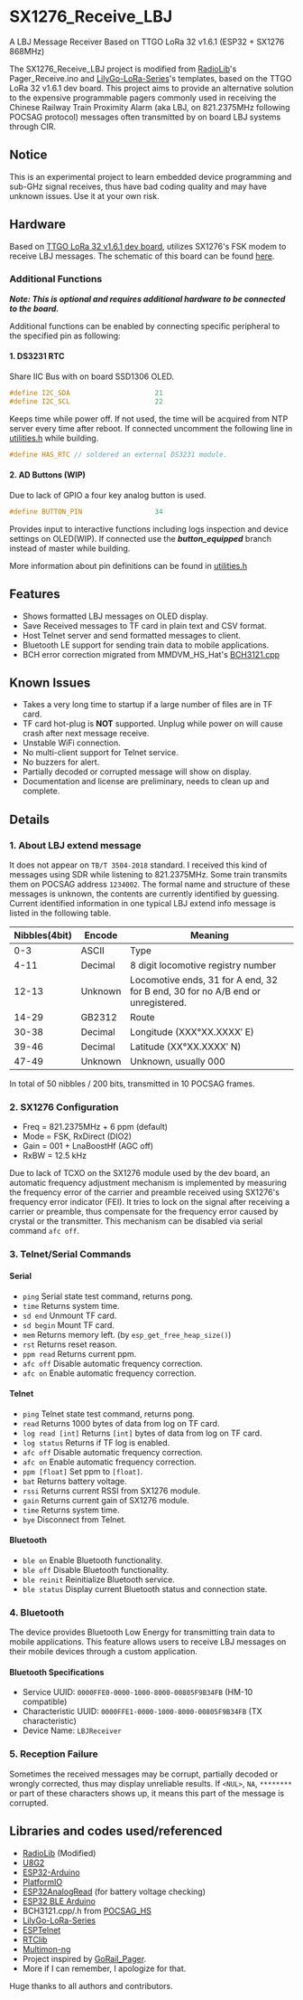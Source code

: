 # SX1276_Receive_LBJ
A LBJ Message Receiver Based on TTGO LoRa 32 v1.6.1 (ESP32 + SX1276 868MHz)

The SX1276_Receive_LBJ project is modified from [RadioLib](https://github.com/jgromes/RadioLib)'s Pager_Receive.ino and 
[LilyGo-LoRa-Series](https://github.com/Xinyuan-LilyGO/LilyGo-LoRa-Series)'s templates,
based on the TTGO LoRa 32 v1.6.1 dev board.
This project aims to provide an alternative solution to the expensive programmable 
pagers commonly used in receiving the Chinese Railway Train Proximity Alarm
(aka LBJ, on 821.2375MHz following POCSAG protocol) messages often transmitted 
by on board LBJ systems through CIR.

## Notice
This is an experimental project to learn embedded device programming and sub-GHz signal
receives, thus have bad coding quality and may have unknown issues. Use it at your own risk.

## Hardware
Based on [TTGO LoRa 32 v1.6.1 dev board](https://www.lilygo.cc/products/lora3), utilizes SX1276's FSK modem to 
receive LBJ messages.
The schematic of this board can be found [here](https://github.com/Xinyuan-LilyGO/LilyGo-LoRa-Series/blob/master/schematic/T3_V1.6.1.pdf).

### Additional Functions
***Note: This is optional and requires additional hardware to be connected to the board.***

Additional functions can be enabled by connecting specific peripheral to the specified pin as following:

#### 1. DS3231 RTC
Share IIC Bus with on board SSD1306 OLED.
```c++
#define I2C_SDA                     21
#define I2C_SCL                     22
```
Keeps time while power off. If not used, the time will be acquired from NTP server every time after reboot.
If connected uncomment the following line in [utilities.h](src/utilities.h) while building.
```c++
#define HAS_RTC // soldered an external DS3231 module.
```

#### 2. AD Buttons (WIP)
Due to lack of GPIO a four key analog button is used. 
```c++
#define BUTTON_PIN                  34
```
Provides input to interactive functions including logs inspection and device settings on OLED(WIP). If connected use
the ***button_equipped*** branch instead of master while building.

More information about pin definitions can be found in [utilities.h](src/utilities.h)

## Features
- Shows formatted LBJ messages on OLED display.
- Save Received messages to TF card in plain text and CSV format.
- Host Telnet server and send formatted messages to client.
- Bluetooth LE support for sending train data to mobile applications.
- BCH error correction migrated from MMDVM_HS_Hat's [BCH3121.cpp](https://github.com/phl0/POCSAG_HS/blob/master/BCH3121.cpp)

## Known Issues
- Takes a very long time to startup if a large number of files are in TF card.
- TF card hot-plug is **NOT** supported. Unplug while power on will cause crash after next message receive.
- Unstable WiFi connection.
- No multi-client support for Telnet service.
- No buzzers for alert.
- Partially decoded or corrupted message will show on display.
- Documentation and license are preliminary, needs to clean up and complete.

## Details
### 1. About LBJ extend message
It does not appear on `TB/T 3504-2018` standard.
I received this kind of messages using SDR while listening to 821.2375MHz. Some train transmits them on
POCSAG address `1234002`. The formal name and structure of these messages is unknown, the contents are currently
identified by guessing. Current identified information in one typical LBJ extend info message is listed in the following
table.

| Nibbles(4bit) | Encode  | Meaning                                                                         |
|---------------|---------|---------------------------------------------------------------------------------|
| 0-3           | ASCII   | Type                                                                            |
| 4-11          | Decimal | 8 digit locomotive registry number                                              |
| 12-13         | Unknown | Locomotive ends, 31 for A end, 32 for B end, 30 for no A/B end or unregistered. |
| 14-29         | GB2312  | Route                                                                           |
| 30-38         | Decimal | Longitude (XXX°XX.XXXX′ E)                                                      |
| 39-46         | Decimal | Latitude (XX°XX.XXXX′ N)                                                        |
| 47-49         | Unknown | Unknown, usually 000                                                            |

In total of 50 nibbles / 200 bits, transmitted in 10 POCSAG frames.

### 2. SX1276 Configuration
- Freq = 821.2375MHz + 6 ppm (default)
- Mode = FSK, RxDirect (DIO2)
- Gain = 001 + LnaBoostHf (AGC off)
- RxBW = 12.5 kHz

Due to lack of TCXO on the SX1276 module used by the dev board, an automatic frequency adjustment
mechanism is implemented by measuring the frequency error of the carrier and preamble received using SX1276's frequency
error indicator (FEI). It tries to lock on the signal after receiving a carrier or preamble, thus compensate for the
frequency error caused by crystal or the transmitter. This mechanism can be disabled via serial command `afc off`.

### 3. Telnet/Serial Commands
#### Serial
- `ping` Serial state test command, returns pong.
- `time` Returns system time.
- `sd end` Unmount TF card.
- `sd begin` Mount TF card.
- `mem` Returns memory left. (by `esp_get_free_heap_size()`)
- `rst` Returns reset reason.
- `ppm read` Returns current ppm.
- `afc off` Disable automatic frequency correction.
- `afc on` Enable automatic frequency correction.

#### Telnet
- `ping` Telnet state test command, returns pong.
- `read` Returns 1000 bytes of data from log on TF card.
- `log read [int]` Returns `[int]` bytes of data from log on TF card.
- `log status` Returns if TF log is enabled.
- `afc off` Disable automatic frequency correction.
- `afc on` Enable automatic frequency correction.
- `ppm [float]` Set ppm to `[float]`.
- `bat` Returns battery voltage.
- `rssi` Returns current RSSI from SX1276 module.
- `gain` Returns current gain of SX1276 module.
- `time` Returns system time.
- `bye` Disconnect from Telnet.

#### Bluetooth
- `ble on` Enable Bluetooth functionality.
- `ble off` Disable Bluetooth functionality.
- `ble reinit` Reinitialize Bluetooth service.
- `ble status` Display current Bluetooth status and connection state.

### 4. Bluetooth

The device provides Bluetooth Low Energy for transmitting train data to mobile applications. This feature allows users to receive LBJ messages on their mobile devices through a custom application.

#### Bluetooth Specifications
- Service UUID: `0000FFE0-0000-1000-8000-00805F9B34FB` (HM-10 compatible)
- Characteristic UUID: `0000FFE1-0000-1000-8000-00805F9B34FB` (TX characteristic)
- Device Name: `LBJReceiver`

### 5. Reception Failure
Sometimes the received messages may be corrupt, partially decoded or wrongly corrected, thus may display unreliable results.
If `<NUL>`, `NA`, `********` or part of these characters shows up, it means this part of the message is corrupted.

## Libraries and codes used/referenced
[//]: # (todo: add links)
- [RadioLib](https://github.com/jgromes/RadioLib) (Modified)
- [U8G2](https://github.com/olikraus/u8g2)
- [ESP32-Arduino](https://github.com/espressif/arduino-esp32)
- [PlatformIO](https://platformio.org/)
- [ESP32AnalogRead](https://github.com/madhephaestus/ESP32AnalogRead.git) (for battery voltage checking)
- [ESP32 BLE Arduino](https://github.com/espressif/arduino-esp32/tree/master/libraries/BLE)
- BCH3121.cpp/.h from [POCSAG_HS](https://github.com/phl0/POCSAG_HS)
- [LilyGo-LoRa-Series](https://github.com/Xinyuan-LilyGO/LilyGo-LoRa-Series)
- [ESPTelnet](https://github.com/LennartHennigs/ESPTelnet)
- [RTClib](https://github.com/adafruit/RTClib.git)
- [Multimon-ng](https://github.com/EliasOenal/multimon-ng)
- Project inspired by [GoRail_Pager](https://github.com/killeder/GoRail_Pager).
- More if I can remember, I apologize for that.

Huge thanks to all authors and contributors.